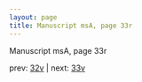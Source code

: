 ```yaml
---
layout: page
title: Manuscript msA, page 33r
---
```


Manuscript msA, page 33r

prev:  [32v](../32v) | next:  [33v](../33v)